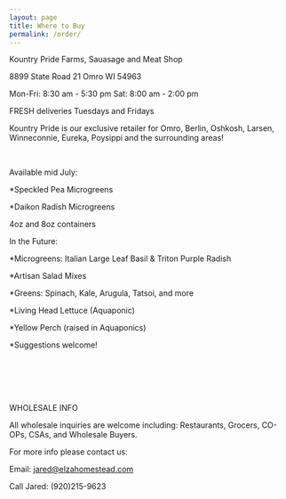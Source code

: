 ```yaml
---
layout: page
title: Where to Buy
permalink: /order/
---
```

Kountry Pride Farms, Sauasage and Meat Shop

8899 State Road 21
Omro WI 54963 

Mon-Fri:	8:30 am - 5:30 pm
Sat:	8:00 am - 2:00 pm

FRESH deliveries Tuesdays and Fridays

Kountry Pride is our exclusive retailer for Omro, Berlin, Oshkosh, Larsen, Winneconnie, Eureka, Poysippi and the surrounding areas!

<br>

Available mid July:

*Speckled Pea Microgreens

*Daikon Radish Microgreens

4oz and 8oz containers

In the Future:

*Microgreens: Italian Large Leaf Basil & Triton Purple Radish

*Artisan Salad Mixes

*Greens: Spinach, Kale, Arugula, Tatsoi, and more

*Living Head Lettuce  (Aquaponic)

*Yellow Perch (raised in Aquaponics) 

*Suggestions welcome!


<br><br><br><br>


WHOLESALE INFO

All wholesale inquiries are welcome including: Restaurants, Grocers, CO-OPs, CSAs, and Wholesale Buyers. 

For more info please contact us:

Email: jared@elzahomestead.com

Call Jared: (920)215-9623